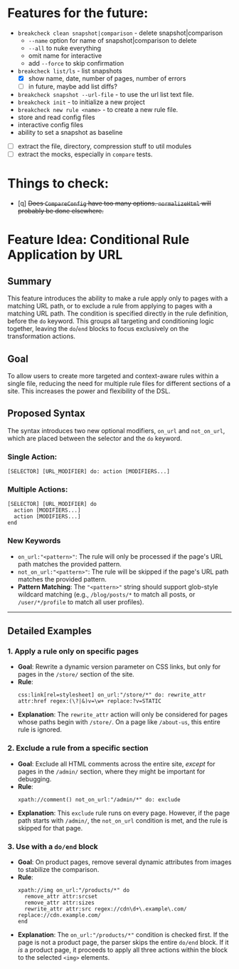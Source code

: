 # Features for the future:

- `breakcheck clean snapshot|comparison` - delete snapshot|comparison
  - `--name` option for name of snapshot|comparison to delete
  - `--all` to nuke everything
  - omit name for interactive
  - add `--force` to skip confirmation
- `breakcheck list/ls` - list snapshots
  - [x] show name, date, number of pages, number of errors
  - [ ] in future, maybe add list diffs?
- `breakcheck snapshot --url-file` - to use the url list text file.
- `breakcheck init` - to initialize a new project
- `breakcheck new rule <name>` - to create a new rule file.
- store and read config files
- interactive config files
- ability to set a snapshot as baseline
- [ ] extract the file, directory, compression stuff to util modules
- [ ] extract the mocks, especially in `compare` tests.

# Things to check:

- [q] ~~Does `CompareConfig` have too many options. `normalizeHtml` will probably be done elsewhere.~~

# **Feature Idea: Conditional Rule Application by URL**

## Summary

This feature introduces the ability to make a rule apply only to pages with a matching URL path, or to exclude a rule from applying to pages with a matching URL path. The condition is specified directly in the rule definition, before the `do` keyword. This groups all targeting and conditioning logic together, leaving the `do`/`end` blocks to focus exclusively on the transformation actions.

## Goal

To allow users to create more targeted and context-aware rules within a single file, reducing the need for multiple rule files for different sections of a site. This increases the power and flexibility of the DSL.

## Proposed Syntax

The syntax introduces two new optional modifiers, `on_url` and `not_on_url`, which are placed between the selector and the `do` keyword.

### Single Action:

```
[SELECTOR] [URL_MODIFIER] do: action [MODIFIERS...]
```

### Multiple Actions:

```
[SELECTOR] [URL_MODIFIER] do
  action [MODIFIERS...]
  action [MODIFIERS...]
end
```

### New Keywords

- `on_url:"<pattern>"`: The rule will only be processed if the page's URL path matches the provided pattern.
- `not_on_url:"<pattern>"`: The rule will be skipped if the page's URL path matches the provided pattern.
- **Pattern Matching**: The `"<pattern>"` string should support glob-style wildcard matching (e.g., `/blog/posts/*` to match all posts, or `/user/*/profile` to match all user profiles).

---

## Detailed Examples

### 1. Apply a rule only on specific pages

- **Goal**: Rewrite a dynamic version parameter on CSS links, but only for pages in the `/store/` section of the site.
- **Rule**:
  ```
  css:link[rel=stylesheet] on_url:"/store/*" do: rewrite_attr attr:href regex:(\?|&)v=\w+ replace:?v=STATIC
  ```
- **Explanation**: The `rewrite_attr` action will only be considered for pages whose paths begin with `/store/`. On a page like `/about-us`, this entire rule is ignored.

### 2. Exclude a rule from a specific section

- **Goal**: Exclude all HTML comments across the entire site, _except_ for pages in the `/admin/` section, where they might be important for debugging.
- **Rule**:
  ```
  xpath://comment() not_on_url:"/admin/*" do: exclude
  ```
- **Explanation**: This `exclude` rule runs on every page. However, if the page path starts with `/admin/`, the `not_on_url` condition is met, and the rule is skipped for that page.

### 3. Use with a `do/end` block

- **Goal**: On product pages, remove several dynamic attributes from images to stabilize the comparison.
- **Rule**:
  ```
  xpath://img on_url:"/products/*" do
    remove_attr attr:srcset
    remove_attr attr:sizes
    rewrite_attr attr:src regex://cdn\d+\.example\.com/ replace://cdn.example.com/
  end
  ```
- **Explanation**: The `on_url:"/products/*"` condition is checked first. If the page is not a product page, the parser skips the entire `do/end` block. If it _is_ a product page, it proceeds to apply all three actions within the block to the selected `<img>` elements.
